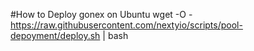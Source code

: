 
#How to Deploy gonex on Ubuntu
wget -O - https://raw.githubusercontent.com/nextyio/scripts/pool-depoyment/deploy.sh | bash
